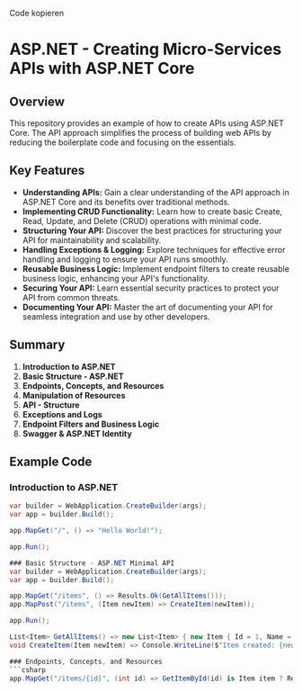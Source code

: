 Code kopieren
# ASP.NET - Creating Micro-Services APIs with ASP.NET Core

## Overview
This repository provides an example of how to create APIs using ASP.NET Core. The API approach simplifies the process of building web APIs by reducing the boilerplate code and focusing on the essentials.

## Key Features
- **Understanding APIs:** Gain a clear understanding of the API approach in ASP.NET Core and its benefits over traditional methods.
- **Implementing CRUD Functionality:** Learn how to create basic Create, Read, Update, and Delete (CRUD) operations with minimal code.
- **Structuring Your API:** Discover the best practices for structuring your API for maintainability and scalability.
- **Handling Exceptions & Logging:** Explore techniques for effective error handling and logging to ensure your API runs smoothly.
- **Reusable Business Logic:** Implement endpoint filters to create reusable business logic, enhancing your API's functionality.
- **Securing Your API:** Learn essential security practices to protect your API from common threats.
- **Documenting Your API:** Master the art of documenting your API for seamless integration and use by other developers.

## Summary
1. **Introduction to ASP.NET**
2. **Basic Structure - ASP.NET**
3. **Endpoints, Concepts, and Resources**
4. **Manipulation of Resources**
5. **API - Structure**
6. **Exceptions and Logs**
7. **Endpoint Filters and Business Logic**
8. **Swagger & ASP.NET Identity**

## Example Code

### Introduction to ASP.NET
```csharp
var builder = WebApplication.CreateBuilder(args);
var app = builder.Build();

app.MapGet("/", () => "Hello World!");

app.Run();

### Basic Structure - ASP.NET Minimal API
var builder = WebApplication.CreateBuilder(args);
var app = builder.Build();

app.MapGet("/items", () => Results.Ok(GetAllItems()));
app.MapPost("/items", (Item newItem) => CreateItem(newItem));

app.Run();

List<Item> GetAllItems() => new List<Item> { new Item { Id = 1, Name = "Item1" } };
void CreateItem(Item newItem) => Console.WriteLine($"Item created: {newItem.Name}");

### Endpoints, Concepts, and Resources
```csharp
app.MapGet("/items/{id}", (int id) => GetItemById(id) is Item item ? Results
